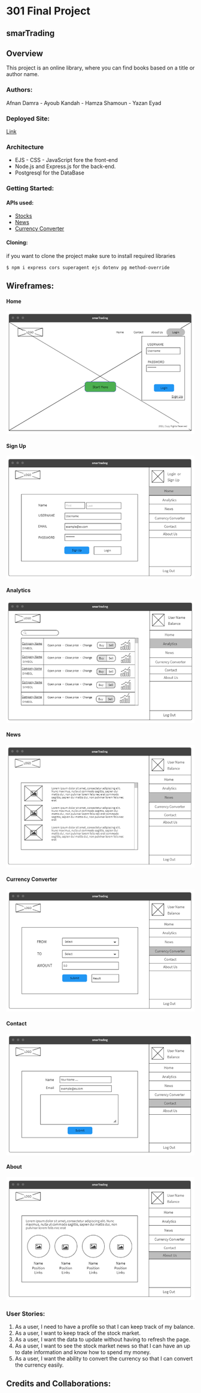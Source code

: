 # 301 Final Project

## smarTrading 

## Overview
This project is an online library, where you can find books based on a title or author name.



### Authors:
Afnan Damra - Ayoub Kandah - Hamza Shamoun - Yazan Eyad

### Deployed Site:
[Link](https://smartrading-wsw.herokuapp.com/)

### Architecture
- EJS - CSS - JavaScript fore the front-end
- Node.js and Express.js for the back-end. 
- Postgresql for the DataBase


### Getting Started:
#### **APIs used:**
- [Stocks](https://finnhub.io/)
- [News](https://newsapi.org/)
- [Currency Converter](https://currency.getgeoapi.com/)

#### **Cloning:**
if you want to clone the project make sure to install required libraries

```console
$ npm i express cors superagent ejs dotenv pg method-override
```

## Wireframes:
#### Home
![Home](public/img/Wireframe/Home.PNG)
#### Sign Up
![Signup](public/img/Wireframe/Signup.PNG)
#### Analytics
![Analytics](public/img/Wireframe/Analytics.PNG)
#### News
![News](public/img/Wireframe/News.PNG)
#### Currency Converter
![CurrencyConverter](public/img/Wireframe/CurrencyConverter.PNG)
#### Contact
![Contact](public/img/Wireframe/Contact.PNG)
#### About
![About](public/img/Wireframe/About.PNG)

### User Stories:
1. As a user, I need to have a profile so that I can keep track of my balance.
2. As a user, I want to keep track of the stock market.
3. As a user, I want the data to update without having to refresh the page.
4. As a user, I want to see the stock market news so that I can have an up to date information and know how to spend my money.
5. As a user, I want the ability to convert the currency so that I can convert the currency easily.


## Credits and Collaborations:
